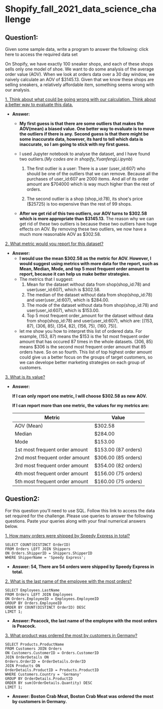 # Shopify_fall_2021_data_science_challenge

## Question1:

Given some sample data, write a program to answer the following: click here to access the required data set

On Shopify, we have exactly 100 sneaker shops, and each of these shops sells only one model of shoe. We want to do some analysis of the average order value (AOV). When we look at orders data over a 30 day window, we naively calculate an AOV of $3145.13. Given that we know these shops are selling sneakers, a relatively affordable item, something seems wrong with our analysis.

<ins>1. Think about what could be going wrong with our calculation. Think about a better way to evaluate this data.

- **Answer:**

  - **My first guess is that there are some outliers that makes the AOV(mean) a biased value. One better way to evaluate is to move the outliers if there is any. Second guess is that there might be some inaccurate data, however, its hard to tell which data is inaccurate, so I am going to stick with my first guess.**

  - I used Jupyter notebook to analyse the dataset, and I have found two outliers.(_My codes are in shopify_YuanfengLi.ipynb_)

    1. The first outlier is a user:
       There is a user (user_id:607) who should be one of the outliers that we can remove. Because all the purchases of user_id:607 are 2000 items. And all of its order amount are $704000 which is way much higher than the rest of orders.

    2. The second outlier is a shop (shop_id:78), its shoe's price ($25725) is too expensive than the rest of 99 shops.

  - **After we get rid of this two outliers, our AOV turns to $302.58 which is more appropriate than $3145.13.** The reason why we can get rid of these two outliers is because these two outliers have huge effects on AOV. By removing these two outliers, we now have a much more reasonable AOV as $302.58.

<ins>2. What metric would you report for this dataset?

- **Answer:**
  - **I would use the mean $302.58 as the metric for AOV. However, I would suggest using metrics with more data for the report, such as Mean, Median, Mode, and top 5 most frequent order amount to report, because it can help us make better strategies.**
  - The metrics that I suggest:
    1. Mean for the dataset without data from shop(shop_id:78) and user(user_id:607), which is $302.58.
    2. The median of the dataset without data from shop(shop_id:78) and user(user_id:607), which is $284.00.
    3. The mode of the dataset without data from shop(shop_id:78) and user(user_id:607), which is $153.00.
    4. Top 5 most frequent order_amount for the dataset without data from shop(shop_id:78) and user(user_id:607), which are:
       [(153, 87), (306, 85), (354, 82), (156, 75), (160, 75)].
  - let me show you how to interpret this list of ordered data. For example, (153, 87) means the $153 is the 1st most frequent order amount that has occured 87 times in the whole datasets. (306, 85) means $306 is the second most frequent order amount that 85 orders have. So on so fourth. This list of top highest order amount could give us a better focus on the groups of target customers, so we can develope better marketing strategies on each group of customers.

<ins>3. What is its value?

- **Answer:**

  **If I can only report one metric, I will choose $302.58 as new AOV.**

  **If I can report more than one metric, the values for my metrics are:**

  | Metric                         | Value               |
  | ------------------------------ | ------------------- |
  | AOV (Mean)                     | $302.58             |
  | Median                         | $284.00             |
  | Mode                           | $153.00             |
  | 1st most frequent order amount | $153.00 (87 orders) |
  | 2nd most frequent order amount | $306.00 (85 orders) |
  | 3rd most frequent order amount | $354.00 (82 orders) |
  | 4th most frequent order amount | $156.00 (75 orders) |
  | 5th most frequent order amount | $160.00 (75 orders) |

## Question2:

For this question you’ll need to use SQL. Follow this link to access the data set required for the challenge. Please use queries to answer the following questions. Paste your queries along with your final numerical answers below.

<ins>1. How many orders were shipped by Speedy Express in total?

```
SELECT COUNT(DISTINCT OrderID)
FROM Orders LEFT JOIN Shippers
ON Orders.ShipperID = Shippers.ShipperID
WHERE ShipperName = 'Speedy Express';
```

- **Answer: 54, There are 54 orders were shipped by Speedy Express in total.**

<ins>2. What is the last name of the employee with the most orders?

```
SELECT Employees.LastName
FROM Orders LEFT JOIN Employees
ON Orders.EmployeeID = Employees.EmployeeID
GROUP BY Orders.EmployeeID
ORDER BY COUNT(DISTINCT OrderID) DESC
LIMIT 1;

```

- **Answer: Peacock, the last name of the employee with the most orders is Peacock.**

<ins>3. What product was ordered the most by customers in Germany?

```
SELECT Products.ProductName
FROM Customers JOIN Orders
ON Customers.CustomerID = Orders.CustomerID
JOIN OrderDetails ON
Orders.OrderID = OrderDetails.OrderID
JOIN Products ON
OrderDetails.ProductID = Products.ProductID
WHERE Customers.Country = 'Germany'
GROUP BY OrderDetails.ProductID
ORDER BY sum(OrderDetails.Quantity) DESC
LIMIT 1;

```

- **Answer: Boston Crab Meat, Boston Crab Meat was ordered the most by customers in Germany.**
